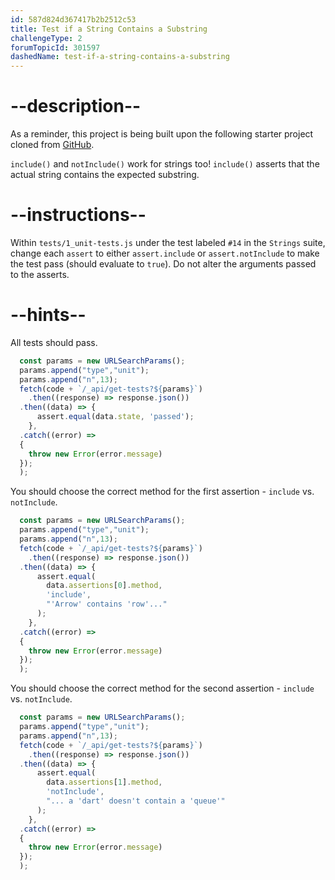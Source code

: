 ```yaml
---
id: 587d824d367417b2b2512c53
title: Test if a String Contains a Substring
challengeType: 2
forumTopicId: 301597
dashedName: test-if-a-string-contains-a-substring
---
```


# --description--

As a reminder, this project is being built upon the following starter project cloned from <a href="https://github.com/freeCodeCamp/boilerplate-mochachai/" target="_blank" rel="noopener noreferrer nofollow">GitHub</a>.

`include()` and `notInclude()` work for strings too! `include()` asserts that the actual string contains the expected substring.

# --instructions--

Within `tests/1_unit-tests.js` under the test labeled `#14` in the `Strings` suite, change each `assert` to either `assert.include` or `assert.notInclude` to make the test pass (should evaluate to `true`). Do not alter the arguments passed to the asserts.

# --hints--

All tests should pass.

```js
  const params = new URLSearchParams();
  params.append("type","unit");
  params.append("n",13);
  fetch(code + `/_api/get-tests?${params}`)
	.then((response) => response.json())
  .then((data) => {
      assert.equal(data.state, 'passed');
    },
  .catch((error) =>
  {
    throw new Error(error.message)
  });
  );
```

You should choose the correct method for the first assertion - `include` vs. `notInclude`.

```js
  const params = new URLSearchParams();
  params.append("type","unit");
  params.append("n",13);
  fetch(code + `/_api/get-tests?${params}`)
	.then((response) => response.json())
  .then((data) => {
      assert.equal(
        data.assertions[0].method,
        'include',
        "'Arrow' contains 'row'..."
      );
    },
  .catch((error) =>
  {
    throw new Error(error.message)
  });
  );
```

You should choose the correct method for the second assertion - `include` vs. `notInclude`.

```js
  const params = new URLSearchParams();
  params.append("type","unit");
  params.append("n",13);
  fetch(code + `/_api/get-tests?${params}`)
	.then((response) => response.json())
  .then((data) => {
      assert.equal(
        data.assertions[1].method,
        'notInclude',
        "... a 'dart' doesn't contain a 'queue'"
      );
    },
  .catch((error) =>
  {
    throw new Error(error.message)
  });
  );
```
